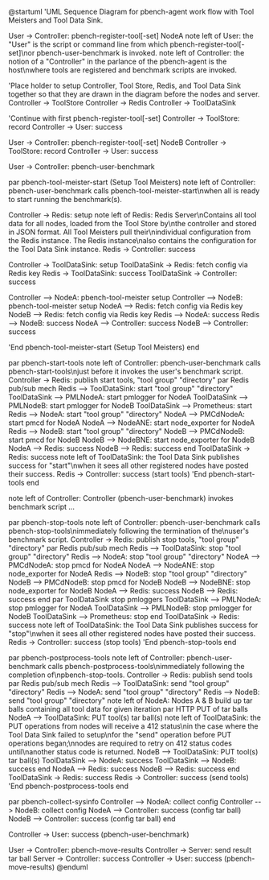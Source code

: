 @startuml
'UML Sequence Diagram for pbench-agent work flow with Tool Meisters and Tool Data Sink.

User -> Controller: pbench-register-tool[-set] NodeA
note left of User: the "User" is the script or command line from which pbench-register-tool[-set]\nor pbench-user-benchmark is invoked.
note left of Controller: the notion of a "Controller" in the parlance of the pbench-agent is the host\nwhere tools are registered and benchmark scripts are invoked.

'Place holder to setup Controller, Tool Store, Redis, and Tool Data Sink together so that they are drawn in the diagram before the nodes and server.
Controller -> ToolStore
Controller -> Redis
Controller -> ToolDataSink

'Continue with first pbench-register-tool[-set]
Controller -> ToolStore: record
Controller -> User: success

User -> Controller: pbench-register-tool[-set] NodeB
Controller -> ToolStore: record
Controller -> User: success

User -> Controller: pbench-user-benchmark

par pbench-tool-meister-start (Setup Tool Meisters)
note left of Controller: pbench-user-benchmark calls pbench-tool-meister-start\nwhen all is ready to start running the benchmark(s).

Controller -> Redis: setup
note left of Redis: Redis Server\nContains all tool data for all nodes, loaded from the Tool Store by\nthe controller and stored in JSON format.  All Tool Meisters pull their\nindividual configuration from the Redis instance.  The Redis instance\nalso contains the configuration for the Tool Data Sink instance.
Redis -> Controller: success

Controller -> ToolDataSink: setup
ToolDataSink -> Redis: fetch config via Redis key
Redis -> ToolDataSink: success
ToolDataSink -> Controller: success

Controller --> NodeA: pbench-tool-meister setup
Controller --> NodeB: pbench-tool-meister setup
NodeA --> Redis: fetch config via Redis key
NodeB --> Redis: fetch config via Redis key
Redis --> NodeA: success
Redis --> NodeB: success
NodeA --> Controller: success
NodeB --> Controller: success

'End pbench-tool-meister-start (Setup Tool Meisters)
end

par pbench-start-tools
note left of Controller: pbench-user-benchmark calls pbench-start-tools\njust before it invokes the user's benchmark script.
Controller -> Redis: publish start tools, "tool group" "directory"
par Redis pub/sub mech
Redis --> ToolDataSink: start "tool group" "directory"
ToolDataSink --> PMLNodeA: start pmlogger for NodeA
ToolDataSink --> PMLNodeB: start pmlogger for NodeB
ToolDataSink --> Prometheus: start
Redis --> NodeA: start "tool group" "directory"
NodeA --> PMCdNodeA: start pmcd for NodeA
NodeA --> NodeANE: start node_exporter for NodeA
Redis --> NodeB: start "tool group" "directory"
NodeB --> PMCdNodeB: start pmcd for NodeB
NodeB --> NodeBNE: start node_exporter for NodeB
NodeA --> Redis: success
NodeB --> Redis: success
end
ToolDataSink -> Redis: success
note left of ToolDataSink: the Tool Data Sink publishes success for "start"\nwhen it sees all other registered nodes have posted their success.
Redis -> Controller: success (start tools)
'End pbench-start-tools
end

note left of Controller: Controller (pbench-user-benchmark) invokes benchmark script ...

par pbench-stop-tools
note left of Controller: pbench-user-benchmark calls pbench-stop-tools\nimmediately following the termination of the\nuser's benchmark script.
Controller -> Redis: publish stop tools, "tool group" "directory"
par Redis pub/sub mech
Redis --> ToolDataSink: stop "tool group" "directory"
Redis --> NodeA: stop "tool group" "directory"
NodeA --> PMCdNodeA: stop pmcd for NodeA
NodeA --> NodeANE: stop node_exporter for NodeA
Redis --> NodeB: stop "tool group" "directory"
NodeB --> PMCdNodeB: stop pmcd for NodeB
NodeB --> NodeBNE: stop node_exporter for NodeB
NodeA --> Redis: success
NodeB --> Redis: success
end
par ToolDataSink stop pmloggers
ToolDataSink --> PMLNodeA: stop pmlogger for NodeA
ToolDataSink --> PMLNodeB: stop pmlogger for NodeB
ToolDataSink --> Prometheus: stop
end
ToolDataSink -> Redis: success
note left of ToolDataSink: the Tool Data Sink publishes success for "stop"\nwhen it sees all other registered nodes have posted their success.
Redis -> Controller: success (stop tools)
'End pbench-stop-tools
end

par pbench-postprocess-tools
note left of Controller: pbench-user-benchmark calls pbench-postprocess-tools\nimmediately following the completion of\npbench-stop-tools.
Controller -> Redis: publish send tools
par Redis pub/sub mech
Redis --> ToolDataSink: send "tool group" "directory"
Redis --> NodeA: send "tool group" "directory"
Redis --> NodeB: send "tool group" "directory"
note left of NodeA: Nodes A & B build up tar balls containing all tool data for given iteration
par HTTP PUT of tar balls
NodeA --> ToolDataSink: PUT tool(s) tar ball(s)
note left of ToolDataSink: the PUT operations from nodes will receive a 412 status\nin the case where the Tool Data Sink failed to setup\nfor the "send" operation before PUT operations began;\nnodes are required to retry on 412 status codes until\nanother status code is returned.
NodeB --> ToolDataSink: PUT tool(s) tar ball(s)
ToolDataSink --> NodeA: success
ToolDataSink --> NodeB: success
end
NodeA --> Redis: success
NodeB --> Redis: success
end
ToolDataSink -> Redis: success
Redis -> Controller: success (send tools)
'End pbench-postprocess-tools
end

par pbench-collect-sysinfo
Controller --> NodeA: collect config
Controller --> NodeB: collect config
NodeA --> Controller: success (config tar ball)
NodeB --> Controller: success (config tar ball)
end

Controller -> User: success (pbench-user-benchmark)


User -> Controller: pbench-move-results
Controller -> Server: send result tar ball
Server -> Controller: success
Controller -> User: success (pbench-move-results)
@enduml
